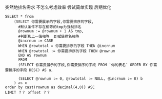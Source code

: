 
突然地排名需求 不怎么考虑效率 尝试简单实现  后期优化

	SELECT * from 
		(SELECT 你需要展示的字段,你需要排序的字段,
		  #默认条件不存在相等的tmp为强制排名
		  @rownum := @rownum + 1 AS tmp, 
		  #判断和上一值相等  即赋值排名相等
		  @incrnum := CASE 
		  WHEN @rowtotal = 你需要排序的字段 THEN @incrnum 
		  WHEN @rowtotal := 你需要排序的字段 THEN @rownum 
		  END AS rownum 
		  FROM 
		  (SELECT 你需要展示的字段,你需要排序的字段 FROM `你的表名` ORDER BY 你需要排序的字段 DESC) AS a,

		  (SELECT @rownum := 0, @rowtotal := NULL, @incrnum := 0) b
		) as x 
	order by cast(rownum as decimal(4,0)) ASC  
	LIMIT ？？ offset ？？ 